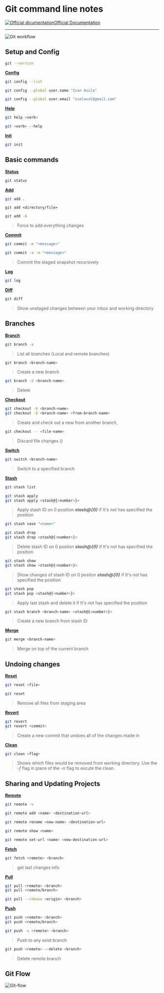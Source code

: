 # Git command line notes

[![Official dicumentation](https://img.icons8.com/material/24/000000/link--v1.png)Official Documentation](https://git-scm.com/docs)

---



![Git workflow](https://res.cloudinary.com/practicaldev/image/fetch/s--QNbMdq1B--/c_limit%2Cf_auto%2Cfl_progressive%2Cq_auto%2Cw_880/https://thepracticaldev.s3.amazonaws.com/i/fgviyzh10boel5s7rwfb.png)



## Setup and Config 



```bash
git --version
```

[**Config**](https://git-scm.com/docs/git-config)

```bash
git config --list
```

```bash
git config --global user.name "Ivan Avila"
```

```bash
git config --global user.email "ivelaval@gmail.com"
```

[**Help**](https://git-scm.com/docs/git-help)

```bash
git help <verb>
```

```bash
git <verb> --help 
```

[**Init**](https://git-scm.com/docs/git-help)

```bash
git init
```



## Basic commands



[**Status**](https://git-scm.com/docs/git-status)

```bash
git status
```

[**Add**](https://git-scm.com/docs/git-add)

```bash
git add .
```

```
git add <directory/file>
```

```bash
git add -A
```

> Force to add everything changes

[**Commit**](https://git-scm.com/docs/git-commit)

```bash
git commit -m "<message>"
```

```bash
git commit -a -m "<message>"
```

> Commit the staged snapshot recursively

[**Log**](https://git-scm.com/docs/git-log)

```bash
git log
```

[**Diff**](https://git-scm.com/docs/git-diff)

```bash
git diff
```

> Show  unstaged changes between your inbox and working directory



## Branches



[**Branch**](https://git-scm.com/docs/git-branch)

```bash
git branch -a
```

> List all branches (Local and remote branches)

```bash
git branch <branch-name>
```

> Create a new branch

```bash
git branch -d <branch-name>
```

> Delete <branch-name>

[**Checkout**](https://git-scm.com/docs/git-checkout)

```bash
git checkout -b <branch-name>
git checkout -b <branch-name> <from-branch-name>
```

> Create and check out a new <branch-name> from another branch,

```bash
git checkout -- <file-name>	
```

> Discard file changes (<file-name>)

[**Switch**](https://git-scm.com/docs/git-switch)

```bash
git switch <branch-name>
```

> Switch to a specified branch

[**Stash**](https://git-scm.com/docs/git-stash)

```bash
git stash list
```

```bash
git stash apply
git stash apply <stash@{<number>}>
```

> Apply stash ID on 0 position ***stash@{0}*** if It's not has specified the position

```bash
git stash save "<name>"
```

```bash
git stash drop 
git stash drop <stash@{<number>}>
```

> Delete stash ID on 0 positon ***stash@{0}*** if It's not has specified the position

```bash
git stash show
git stash show <stash@{<number>}> 
```

> Show changes of stash ID on 0 positon ***stash@{0}*** if It's not has specified the position

```bash
git stash pop 
git stash pop <stash@{<number>}>
```

> Apply last stash and delete it if It's not has specified the position

```bash
git stash branch <branch-name> <stash@{<number>}>
```

> Create a new branch from stash ID

[**Merge**](https://git-scm.com/docs/git-merge)

```bash
git merge <branch-name>
```

> Merge <branch-name> on top of the current branch


## Undoing changes



[**Reset**](https://git-scm.com/docs/git-reset)

```bash
git reset <file>
```

```bash
git reset
```

> Remove all files from staging area

[**Revert**](https://git-scm.com/docs/git-revert)

```bash
git revert
git revert <commit>
```

> Create a new commit that undoes all of the changes  made in <commit>

[**Clean**](https://git-scm.com/docs/git-clean)	

```bash
git clean <flag>
```

> Shows which files would be removed from working directory. Use the *-f* flag in place of the *-n* flag to excute the clean.



## Sharing and Updating Projects



[**Remote**](https://git-scm.com/docs/git-remote)

```bash
git remote -v
```

```bash
git remote add <name> <destination-url> 
```

```bash
git remote rename <new-name> <destination-url>
```

```bash
git remote show <name>	
```

```bash
git remote set-url <name> <new-destination-url>
```

[**Fetch**](https://git-scm.com/docs/git-fetch)

```bash
git fetch <remote> <branch>
```

> get last changes info

[**Pull**](https://git-scm.com/docs/git-pull)

```bash
git pull <remote> <branch>
git pull <remote/branch>
```

```bash
git pull --rebase <origin> <branch>
```

[**Push**](https://git-scm.com/docs/git-push)

```bash
git push <remote> <branch>
git push <remote/branch>
```

```bash
git push -u <remote> <branch>
```

> Push to <remote> any exist branch

```bash
git push <remote> --delete <branch>
```

> Delete remote branch



## Git Flow



![Git-flow](https://i.stack.imgur.com/TBHkD.png)
